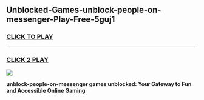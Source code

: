 
## Unblocked-Games-unblock-people-on-messenger-Play-Free-5guj1
<h3>
<a href="https://premium76.site?title=unblock-people-on-messenger&ref=23A">CLICK TO PLAY</a></h3>
<hr>

<h3>
<a href="https://premium76.site?title=unblock-people-on-messenger&ref=23A">CLICK 2 PLAY</a>
  
</h3>

<a href="https://premium76.site?title=unblock-people-on-messenger&ref=23A"><img src="https://clearcache.store/games.png"></a>


**unblock-people-on-messenger games unblocked: Your Gateway to Fun and Accessible Online Gaming**

